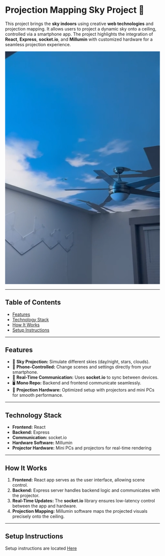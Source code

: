 # **Projection Mapping Sky Project 🌌**

This project brings the **sky indoors** using creative **web technologies** and projection mapping. It allows users to project a dynamic sky onto a ceiling, controlled via a smartphone app. The project highlights the integration of **React**, **Express**, **socket.io**, and **Millumin** with customized hardware for a seamless projection experience.

[![Sky Projection Demo](./docs/assets/video-thumbnail.png)](https://drive.google.com/file/d/1rXdzFEjkpfIa0cRgUh0jL7Pn_blmNkA1/view?usp=drive_link)

---

## **Table of Contents**

- [Features](#features)
- [Technology Stack](#technology-stack)
- [How It Works](#how-it-works)
- [Setup Instructions](#setup-instructions)

---

## **Features**

- 🌠 **Sky Projection:** Simulate different skies (day/night, stars, clouds).
- 📱 **Phone-Controlled:** Change scenes and settings directly from your smartphone.
- 🔌 **Real-Time Communication:** Uses **socket.io** to sync between devices.
- 🖥️ **Mono Repo:** Backend and frontend communicate seamlessly.
- 🎥 **Projection Hardware:** Optimized setup with projectors and mini PCs for smooth performance.

---

## **Technology Stack**

- **Frontend:** React
- **Backend:** Express
- **Communication:** socket.io
- **Hardware Software:** Millumin
- **Projector Hardware:** Mini PCs and projectors for real-time rendering

---

## **How It Works**

1. **Frontend:** React app serves as the user interface, allowing scene control.
2. **Backend:** Express server handles backend logic and communicates with the projector.
3. **Real-Time Updates:** The **socket.io** library ensures low-latency control between the app and hardware.
4. **Projection Mapping:** Millumin software maps the projected visuals precisely onto the ceiling.

---

## **Setup Instructions**

Setup instructions are located [Here](./docs/setup-instructions.md)
